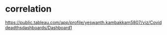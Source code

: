 # correlation

https://public.tableau.com/app/profile/yeswanth.kambakkam5807/viz/Coviddeadthsdashboards/Dashboard1

